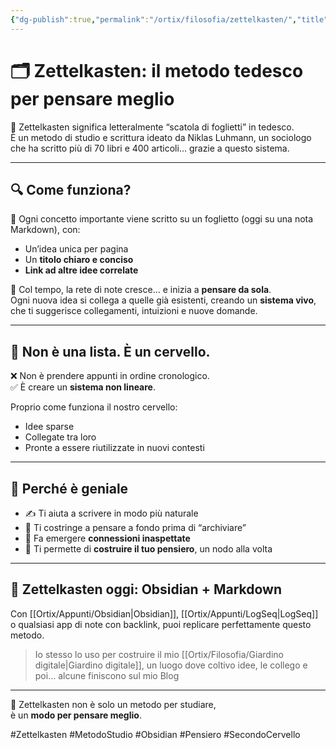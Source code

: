 ```yaml
---
{"dg-publish":true,"permalink":"/ortix/filosofia/zettelkasten/","title":"🗂 Zettelkasten: il metodo tedesco per pensare meglio","tags":["MetodoStudio","Zettelkasten","Obsidian","SecondoCervello","Connessioni"]}
---
```



# 🗂 Zettelkasten: il metodo tedesco per pensare meglio

🧠 Zettelkasten significa letteralmente “scatola di foglietti” in tedesco.  
È un metodo di studio e scrittura ideato da Niklas Luhmann, un sociologo che ha scritto più di 70 libri e 400 articoli… grazie a questo sistema.

---

## 🔍 **Come funziona?**

📄 Ogni concetto importante viene scritto su un foglietto (oggi su una nota Markdown), con:
- Un’idea unica per pagina
- Un **titolo chiaro e conciso**
- **Link ad altre idee correlate**

🔗 Col tempo, la rete di note cresce… e inizia a **pensare da sola**.  
Ogni nuova idea si collega a quelle già esistenti, creando un **sistema vivo**, che ti suggerisce collegamenti, intuizioni e nuove domande.

---

## 🧩 **Non è una lista. È un cervello.**

❌ Non è prendere appunti in ordine cronologico.  
✅ È creare un **sistema non lineare**.

Proprio come funziona il nostro cervello:
- Idee sparse
- Collegate tra loro
- Pronte a essere riutilizzate in nuovi contesti

---

## 🧠 **Perché è geniale**

- ✍️ Ti aiuta a scrivere in modo più naturale
- 💭 Ti costringe a pensare a fondo prima di “archiviare”
- 🔄 Fa emergere **connessioni inaspettate**
- 🧱 Ti permette di **costruire il tuo pensiero**, un nodo alla volta

---

## 🧠 Zettelkasten oggi: Obsidian + Markdown

Con [[Ortix/Appunti/Obsidian\|Obsidian]], [[Ortix/Appunti/LogSeq\|LogSeq]] o qualsiasi app di note con backlink, puoi replicare perfettamente questo metodo.

> Io stesso lo uso per costruire il mio [[Ortix/Filosofia/Giardino digitale\|Giardino digitale]], un luogo dove coltivo idee, le collego e poi… alcune finiscono sul mio Blog

---

📌 Zettelkasten non è solo un metodo per studiare,  
è un **modo per pensare meglio**.

#Zettelkasten #MetodoStudio #Obsidian #Pensiero #SecondoCervello